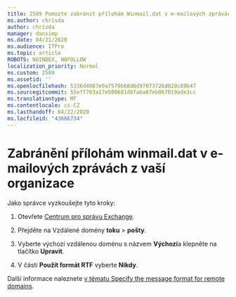 ```yaml
---
title: 2589 Pomozte zabránit přílohám Winmail.dat v e-mailových zprávách z vaší organizace
ms.author: chrisda
author: chrisda
manager: dansimp
ms.date: 04/21/2020
ms.audience: ITPro
ms.topic: article
ROBOTS: NOINDEX, NOFOLLOW
localization_priority: Normal
ms.custom: 2589
ms.assetid: ''
ms.openlocfilehash: 5336d4087e0a7579b68d6d97073726d020c89b47
ms.sourcegitcommit: 55eff703a17e500681d8fa6a87eb067019ade3cc
ms.translationtype: MT
ms.contentlocale: cs-CZ
ms.lasthandoff: 04/22/2020
ms.locfileid: "43666734"
---
```

# <a name="help-prevent-winmaildat-attachments-in-email-messages-from-your-organization"></a>Zabránění přílohám winmail.dat v e-mailových zprávách z vaší organizace

Jako správce vyzkoušejte tyto kroky:

1. Otevřete [Centrum pro správu Exchange](https://outlook.office365.com/ecp/).

2. Přejděte na Vzdálené domény **toku** > **pošty**.

3. Vyberte výchozí vzdálenou doménu s názvem **Výchozí**a klepněte na tlačítko **Upravit**.

4. V části **Použít formát RTF** vyberte **Nikdy**.

Další informace naleznete [v tématu Specify the message format for remote domains](https://docs.microsoft.com/Exchange/mail-flow-best-practices/remote-domains/remote-domains#specifying-message-format).
